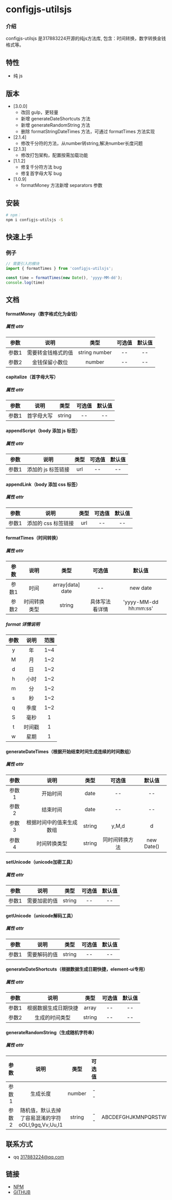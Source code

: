 # configjs-utilsjs

### 介绍

configjs-utilsjs 是317883224开源的纯js方法库, 包含：时间转换，数字转换金钱格式等。

## 特性

- 纯 js

## 版本
*  [3.0.0]
	+ 改回 gulp，更轻量
	+ 新增 generateDateShortcuts 方法
	+ 新增 generateRandomString 方法
	+ 删除 formatStringDateTimes 方法，可通过 formatTimes 方法实现
*  [2.1.4]
	+ 修改千分符的方法，从number转string,解决number长度问题
*  [2.1.3]
	+ 修改打包架构，配置按需加载功能
*  [1.1.2]
	+ 修复千分符方法 bug
	+ 修复首字母大写 bug
*  [1.0.9]
	+ formatMoney 方法新增 separators 参数
 
## 安装

```bash
# npm：
npm i configjs-utilsjs -S
```
 
## 快速上手
 
### 例子
```js
// 需要引入的模块
import { formatTimes } from 'configjs-utilsjs';

const time = formatTimes(new Date(), 'yyyy-MM-dd');
console.log(time)
```

## 文档
 
#### formatMoney（数字格式化为金钱）
##### 属性 attr
参数 | 说明 | 类型 | 可选值 | 默认值 
:-: | :-: | :-: | :-: | :-: 
参数1 | 需要转金钱格式的值 | string number | -- | -- 
参数2 | 金钱保留小数位 | number | -- | -- 
 
 
#### capitalize（首字母大写）
##### 属性 attr
参数 | 说明 | 类型 | 可选值 | 默认值 
:-: | :-: | :-: | :-: | :-: 
参数1 | 首字母大写 | string | -- | -- 
 
 
#### appendScript（body 添加 js 标签）
##### 属性 attr
参数 | 说明 | 类型 | 可选值 | 默认值 
:-: | :-: | :-: | :-: | :-: 
参数1 | 添加的 js 标签链接 | url | -- | -- 
 
 
#### appendLink（body 添加 css 标签）
##### 属性 attr
参数 | 说明 | 类型 | 可选值 | 默认值 
:-: | :-: | :-: | :-: | :-: 
参数1 | 添加的 css 标签链接 | url | -- | -- 
 
 
#### formatTimes（时间转换）
##### 属性 attr
参数 | 说明 | 类型 | 可选值 | 默认值 
:-: | :-: | :-: | :-: | :-: 
参数1 | 时间 | array[data] date | -- | new date 
参数2 | 时间转换类型 | string | 具体写法看详情 | 'yyyy-MM-dd hh:mm:ss' 
 
##### format 详情说明
参数 | 说明 | 范围
:-: | :-: | :-:
y | 年 | 1~4
M | 月 | 1~2
d | 日 | 1~2
h | 小时 | 1~2
m | 分 | 1~2
s | 秒 | 1~2
q | 季度 | 1~2
S | 毫秒 | 1
t | 时间戳 | 1
w | 星期 | 1
 
 
#### generateDateTimes（根据开始结束时间生成连续的时间数组）
##### 属性 attr
参数 | 说明 | 类型 | 可选值 | 默认值 
:-: | :-: | :-: | :-: | :-: 
参数1 | 开始时间 | date | -- | -- 
参数2 | 结束时间 | date | -- | -- 
参数3 | 根据时间中的值来生成数组 | string | y,M,d | d 
参数4 | 时间转换类型 | string | 同时间转换方法 | new Date()
 
#### setUnicode（unicode加密工具）
##### 属性 attr
参数 | 说明 | 类型 | 可选值 | 默认值 
:-: | :-: | :-: | :-: | :-: 
参数1 | 需要加密的值 | string | -- | -- 
 
 
#### getUnicode（unicode解码工具）
##### 属性 attr
参数 | 说明 | 类型 | 可选值 | 默认值 
:-: | :-: | :-: | :-: | :-: 
参数1 | 需要解码的值 | string | -- | -- 

#### generateDateShortcuts（根据数据生成日期快捷，element-ui专用）
##### 属性 attr
参数 | 说明 | 类型 | 可选值 | 默认值 
:-: | :-: | :-: | :-: | :-: 
参数1 | 根据数据生成日期快捷 | array | -- | -- 
参数2 | 生成的时间类型 | string | -- | -- 

#### generateRandomString（生成随机字符串）
##### 属性 attr
参数 | 说明 | 类型 | 可选值 | 默认值 
:-: | :-: | :-: | :-: | :-: 
参数1 | 生成长度 | number | -- | -- 
参数2 | 随机值，默认去掉了容易混淆的字符oOLl,9gq,Vv,Uu,I1 | string | -- | ABCDEFGHJKMNPQRSTWXYZabcdefhijkmnprstwxyz2345678 
 
 
## 联系方式

- qq 317883224@qq.com

## 链接

- [NPM](https://www.npmjs.com/package/configjs-utilsjs)
- [GITHUB](https://github.com/317883224/configjs-utilsjs)